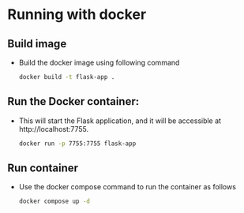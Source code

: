 # Running with docker

## Build image

- Build the docker image using following command

    ```bash
    docker build -t flask-app .
    ```

## Run the Docker container:

- This will start the Flask application, and it will be accessible at http://localhost:7755.

    ```bash 
    docker run -p 7755:7755 flask-app
    ```
    



## Run container

- Use the docker compose command to run the container as follows

    ```bash
    docker compose up -d
    ```